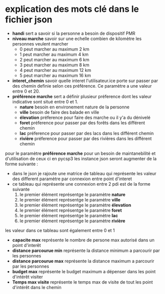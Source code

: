 # explication des mots clé dans le fichier json
- __handi__ sert a savoir si la personne a besoin de dispositif PMR
- __niveau marche__ savoir sur une echelle combien de kilomètre les personnes veulent marcher
    - 0 peut marcher au maximum 2 km 
    - 1 peut marcher au maximum 4 km
    - 2 peut marcher au maximum 6 km
    - 3 peut marcher au maximum 8 km
    - 4 peut marcher au maximum 12 km
    - 5 peut marcher au maximum 16 km    
- __interet_chemin__ savoir quelle interet l'utilisateur.ice porte sur passer par des chemin definie selon ces préférence. Ce paramètre a une valeur entre 0 et 20. 
- __préférence marche__ sert a définir plusieur préference dont les valeur indicative sont situé entre 0 et 1. 
    - __nature__ besoin en environement nature de la personne
    - __ville__ besoin de faire des balade en ville
    - __élevation__ préference pour faire des marche ou il y'a du dénivelé
    - __foret__ préference pour passer par des forêts dans les différent chemin 
    - __lac__  préference pour passer par des lacs dans les différent chemin
    - __rivière__ préference pour passer par des rivières dans les différent chemin

pour le paramètre __préférence marche__ pour un besoin de maintanebilité et d'utilisation de ceux ci en pycsp3 les instance json seront augmenter de la forme suivante :
- dans le json je rajoute une matrice de tableau qui représente les valeur des different paramètre par connexion entre point d'interet
- ce tableau qui représente une connexion entre 2 pdi est de la forme suivante
    1. le premier élément représentge le paramètre __nature__
    1. le premier élément représentge le paramètre __ville__
    1. le premier élément représentge le paramètre __élevation__
    1. le premier élément représentge le paramètre __foret__
    1. le premier élément représentge le paramètre __lac__
    1. le premier élément représentge le paramètre __rivière__

les valeur dans ce tableau sont également entre 0 et 1
    
- __capacite max__ représente le nombre de persone max autorisé dans un point d'interêt
- __distance parcourue min__ représente la distance minimum a parcourir par les personnes
- __distance parcourue max__  représente la distance maximum a parcourir par les personnes
- __budget max__ représente le budget maximum a dépenser dans les point d'intérêt visiter
- __Temps max visite__ représente le temps max de visite de tout les point d'intérêt dans le chemin